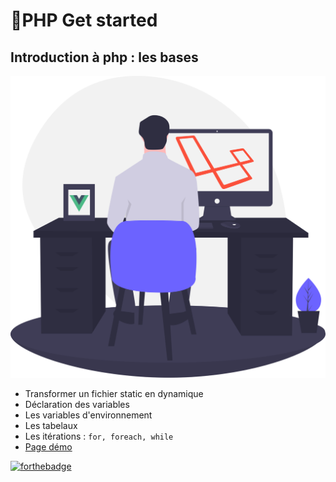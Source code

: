 # 🚀PHP Get started

## Introduction à php : les bases
![cover](./asset/cover.svg)

* Transformer un fichier static en dynamique
* Déclaration des variables
* Les variables d'environnement
* Les tabelaux
* Les itérations : ```for, foreach, while```
* [Page démo](https://giusmili.github.io/PHP-started-2425/)

[![forthebadge](https://forthebadge.com/images/badges/license-mit.svg)](https://forthebadge.com)